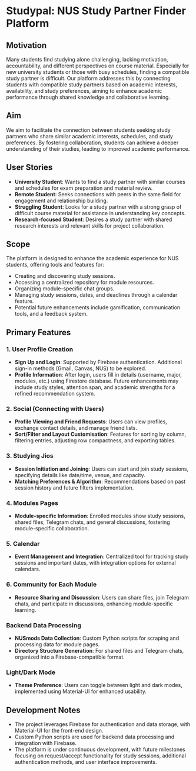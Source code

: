# Studypal: NUS Study Partner Finder Platform

## Motivation

Many students find studying alone challenging, lacking motivation, accountability, and different perspectives on course material. Especially for new university students or those with busy schedules, finding a compatible study partner is difficult. Our platform addresses this by connecting students with compatible study partners based on academic interests, availability, and study preferences, aiming to enhance academic performance through shared knowledge and collaborative learning.

## Aim

We aim to facilitate the connection between students seeking study partners who share similar academic interests, schedules, and study preferences. By fostering collaboration, students can achieve a deeper understanding of their studies, leading to improved academic performance.

## User Stories

- **University Student**: Wants to find a study partner with similar courses and schedules for exam preparation and material review.
- **Remote Student**: Seeks connections with peers in the same field for engagement and relationship building.
- **Struggling Student**: Looks for a study partner with a strong grasp of difficult course material for assistance in understanding key concepts.
- **Research-focused Student**: Desires a study partner with shared research interests and relevant skills for project collaboration.

## Scope

The platform is designed to enhance the academic experience for NUS students, offering tools and features for:
- Creating and discovering study sessions.
- Accessing a centralized repository for module resources.
- Organizing module-specific chat groups.
- Managing study sessions, dates, and deadlines through a calendar feature.
- Potential future enhancements include gamification, communication tools, and a feedback system.

## Primary Features

### 1. User Profile Creation
- **Sign Up and Login**: Supported by Firebase authentication. Additional sign-in methods (Gmail, Canvas, NUS) to be explored.
- **Profile Information**: After login, users fill in details (username, major, modules, etc.) using Firestore database. Future enhancements may include study styles, attention span, and academic strengths for a refined recommendation system.

### 2. Social (Connecting with Users)
- **Profile Viewing and Friend Requests**: Users can view profiles, exchange contact details, and manage friend lists.
- **Sort/Filter and Layout Customisation**: Features for sorting by column, filtering entries, adjusting row compactness, and exporting tables.

### 3. Studying Jios
- **Session Initiation and Joining**: Users can start and join study sessions, specifying details like date/time, venue, and capacity.
- **Matching Preferences & Algorithm**: Recommendations based on past session history and future filters implementation.

### 4. Modules Pages
- **Module-specific Information**: Enrolled modules show study sessions, shared files, Telegram chats, and general discussions, fostering module-specific collaboration.

### 5. Calendar
- **Event Management and Integration**: Centralized tool for tracking study sessions and important dates, with integration options for external calendars.

### 6. Community for Each Module
- **Resource Sharing and Discussion**: Users can share files, join Telegram chats, and participate in discussions, enhancing module-specific learning.

### Backend Data Processing
- **NUSmods Data Collection**: Custom Python scripts for scraping and processing data for module pages.
- **Directory Structure Generation**: For shared files and Telegram chats, organized into a Firebase-compatible format.

### Light/Dark Mode
- **Theme Preference**: Users can toggle between light and dark modes, implemented using Material-UI for enhanced usability.

## Development Notes

- The project leverages Firebase for authentication and data storage, with Material-UI for the front-end design.
- Custom Python scripts are used for backend data processing and integration with Firebase.
- The platform is under continuous development, with future milestones focusing on request/accept functionality for study sessions, additional authentication methods, and user interface improvements.
